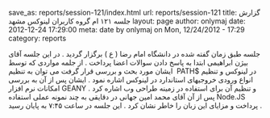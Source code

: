 save_as: reports/session-121/index.html
url: reports/session-121
title: گزارش جلسه ۱۲۱ ام گروه کاربران لینوکس مشهد
layout: page
author: onlymaj
date: 2012-12-24 17:29:00
meta: date by onlymaj on Mon, 12/24/2012 - 17:29
category: reports

جلسه طبق زمان گفته شده در دانشگاه امام رضا ( ع ) برگزار گردید . در این جلسه
آقای بیژن ابراهیمی ابتدا به پاسخ دادن سوالات اعضا پرداخت . از جلمه مواردی که
توسط ایشان مورد بحث و بررسی قرار گرفت می توان به تنظیم  PATH$ در لینوکس و
تنظیم انواع ورودی خروجیهای استاندارد در لینوکس اشاره نمود . ایشان پس از آن به
بررسی امکانات نرم افزار GEANY و تنظیم آن برای استفاده در زمینه طراحی وب اشاره
کرد . پس از آن آقای محمد امین جهانی در دقایقی به چند نمونه عملی استفاده
Node.JS پرداخت و مزایای این زبان را خاطر نشان کرد . این جلسه در ساعت ۷:۴۵ به
پایان رسید .


<!--more-->
